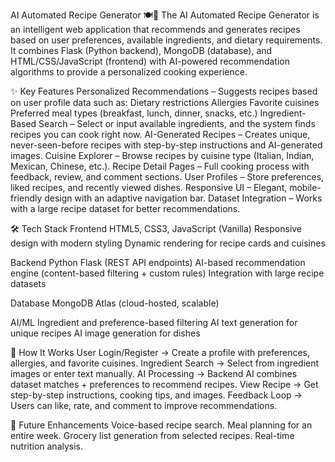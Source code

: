 AI Automated Recipe Generator 🍽️🤖
The AI Automated Recipe Generator is an intelligent web application that recommends and generates recipes based on user preferences, available ingredients, and dietary requirements.
It combines Flask (Python backend), MongoDB (database), and HTML/CSS/JavaScript (frontend) with AI-powered recommendation algorithms to provide a personalized cooking experience.

✨ Key Features
Personalized Recommendations – Suggests recipes based on user profile data such as:
Dietary restrictions
Allergies
Favorite cuisines
Preferred meal types (breakfast, lunch, dinner, snacks, etc.)
Ingredient-Based Search – Select or input available ingredients, and the system finds recipes you can cook right now.
AI-Generated Recipes – Creates unique, never-seen-before recipes with step-by-step instructions and AI-generated images.
Cuisine Explorer – Browse recipes by cuisine type (Italian, Indian, Mexican, Chinese, etc.).
Recipe Detail Pages – Full cooking process with feedback, review, and comment sections.
User Profiles – Store preferences, liked recipes, and recently viewed dishes.
Responsive UI – Elegant, mobile-friendly design with an adaptive navigation bar.
Dataset Integration – Works with a large recipe dataset for better recommendations.

🛠️ Tech Stack
Frontend
HTML5, CSS3, JavaScript (Vanilla)
Responsive design with modern styling
Dynamic rendering for recipe cards and cuisines

Backend
Python Flask (REST API endpoints)
AI-based recommendation engine (content-based filtering + custom rules)
Integration with large recipe datasets

Database
MongoDB Atlas (cloud-hosted, scalable)

AI/ML
Ingredient and preference-based filtering
AI text generation for unique recipes
AI image generation for dishes

📌 How It Works
User Login/Register → Create a profile with preferences, allergies, and favorite cuisines.
Ingredient Search → Select from ingredient images or enter text manually.
AI Processing → Backend AI combines dataset matches + preferences to recommend recipes.
View Recipe → Get step-by-step instructions, cooking tips, and images.
Feedback Loop → Users can like, rate, and comment to improve recommendations.

🚀 Future Enhancements
Voice-based recipe search.
Meal planning for an entire week.
Grocery list generation from selected recipes.
Real-time nutrition analysis.

